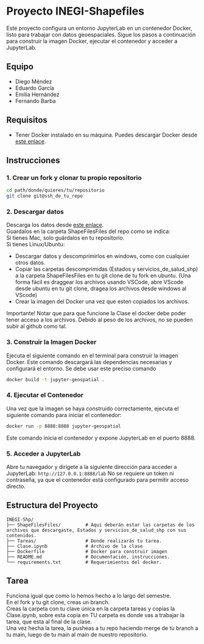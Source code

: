 # Proyecto INEGI-Shapefiles

Este proyecto configura un entorno JupyterLab en un contenedor Docker, listo para trabajar con datos geoespaciales. Sigue los pasos a continuación para construir la imagen Docker, ejecutar el contenedor y acceder a JupyterLab.
## Equipo
- Diego Méndez
- Eduardo García
- Emilia Hernández
- Fernando Barba

## Requisitos

- Tener Docker instalado en su máquina. Puedes descargar Docker desde [este enlace](https://www.docker.com/products/docker-desktop).

## Instrucciones




### 1. Crear un fork y clonar tu propio repositorio 

```bash
cd path/donde/quieres/tu/repositorio
git clone git@ssh_de_tu_repo
```
### 2. Descargar datos
Descarga los datos desde [este enlace](https://drive.google.com/drive/folders/12TlCjAGX-ugtGkvumdibX7RHO-g_TXif?usp=sharing).<br>
Guardalos en la carpeta ShapeFilesFiles del repo como se indica: <br>
Si tienes Mac, solo guárdalos en tu repositorio. <br>
Si tienes Linux/Ubuntu:
- Descargar datos y descomprimirlos en windows, como con cualquier otros datos.
- Copiar las carpetas descomprimidas (Estados y servicios_de_salud_shp) a la carpeta ShapeFilesFiles en tu git clone de tu fork en ubuntu. (Una forma fácil es draggear los archivos usando VSCode, abre VScode desde ubuntu en tu git clone, dragea los archivos desde windows al VScode)
- Crear la imagen del Docker una vez que esten copiados los archivos.

Importante! Notar que para que funcione la Clase el docker debe poder tener acceso a los archivos.
Debido al peso de los archivos, no se pueden subir al github como tal.

### 3. Construir la Imagen Docker
Ejecuta el siguiente comando en el terminal para construir la imagen Docker. Este comando descargará las dependencias necesarias y configurará el entorno. Se debe usar este preciso comando
```bash
docker build -t jupyter-geospatial . 
```

### 4. Ejecutar el Contenedor
Una vez que la imagen se haya construido correctamente, ejecuta el siguiente comando para iniciar el contenedor:
```bash
docker run -p 8888:8888 jupyter-geospatial
```
Este comando inicia el contenedor y expone JupyterLab en el puerto 8888.
### 5. Acceder a JupyterLab
Abre tu navegador y dirígete a la siguiente dirección para acceder a JupyterLab:
```http://127.0.0.1:8888/lab```
No se requiere un token ni contraseña, ya que el contenedor está configurado para permitir acceso directo.

## Estructura del Proyecto
```plaintext
INEGI-Shp/
├── ShapeFilesFiles/         # Aqui deberán estar las carpetas de los archivos que descargaste, Estados y servicios_de_salud_shp con sus contenidos.
├── Tareas/                  # Donde realizarás tu tarea.
├── Clase.ipynb              # Archivo de la clase
├── Dockerfile               # Docker para construir imagen
├── README.md                # Documentación, instrucciones.
└── requirements.txt         # Requerimientos del docker.
```

## Tarea
Funciona igual que como lo hemos hecho a lo largo del semestre.<br>
En el fork y tu git clone, creas un branch. <br>
Creas la carpeta con tu clave única en la carpeta tareas y copias la Clase.ipynb, sobre esta copia en TU carpeta es donde vas a trabajar la tarea, que esta al final de la clase. <br>
Una vez hecha la tarea, la pusheas a tu repo haciendo merge de tu branch a tu main, luego de tu main al main de nuestro repositorio.

